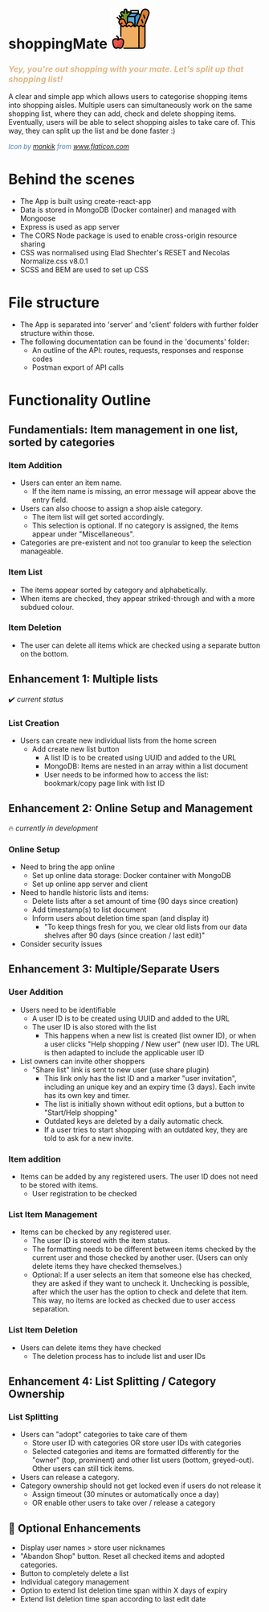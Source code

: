 # shoppingMate ![shopping bag icon](client/public/images/Logo80.png)

### <span style="color:BurlyWood"> _Yey, you're out shopping with your mate. Let's split up that shopping list!_  </span>

A clear and simple app which allows users to categorise shopping items into shopping aisles. Multiple users can simultaneously work on the same shopping list, where they can add, check and delete shopping items. 
Eventually, users will be able to select shopping aisles to take care of. This way, they can split up the list and be done faster :) 

<span style="color:SteelBlue;font-size:small"> _Icon by <a href="https://www.flaticon.com/authors/monkik" title="monkik">monkik</a> from <a href="https://www.flaticon.com/" title="Flaticon">www.flaticon.com</a>_ </span>

# Behind the scenes

- The App is built using create-react-app
- Data is stored in MongoDB (Docker container) and managed with Mongoose
- Express is used as app server
- The CORS Node package is used to enable cross-origin resource sharing
- CSS was normalised using Elad Shechter's RESET and Necolas Normalize.css v8.0.1
- SCSS and BEM are used to set up CSS


# File structure
- The App is separated into 'server' and 'client' folders with further folder structure within those.
- The following documentation can be found in the 'documents' folder:
  - An outline of the API: routes, requests, responses and response codes
  - Postman export of API calls

# Functionality Outline

## Fundamentials: Item management in one list, sorted by categories

### Item Addition
- Users can enter an item name. 
    - If the item name is missing, an error message will appear above the entry field. 
- Users can also choose to assign a shop aisle category. 
    - The item list will get sorted accordingly. 
    - This selection is optional. If no category is assigned, the items appear under "Miscellaneous". 
- Categories are pre-existent and not too granular to keep the selection manageable.

### Item List
- The items appear sorted by category and alphabetically. 
- When items are checked, they appear striked-through and with a more subdued colour. 

### Item Deletion
- The user can delete all items whick are checked using a separate button on the bottom.

## Enhancement 1: Multiple lists 
✔️ _current status_

### List Creation
- Users can create new individual lists from the home screen
  - Add create new list button
    - A list ID is to be created using UUID and added to the URL
    - MongoDB: Items are nested in an array within a list document
    - User needs to be informed how to access the list: bookmark/copy page link with list ID

## Enhancement 2: Online Setup and Management
🔥 _currently in development_

### Online Setup
- Need to bring the app online
  - Set up online data storage: Docker container with MongoDB
  - Set up online app server and client  
- Need to handle historic lists and items: 
  - Delete lists after a set amount of time (90 days since creation)
  - Add timestamp(s) to list document
  - Inform users about deletion time span (and display it)
    - "To keep things fresh for you, we clear old lists from our data shelves after 90 days (since creation / last edit)"
- Consider security issues

## Enhancement 3: Multiple/Separate Users

### User Addition
- Users need to be identifiable
  - A user ID is to be created using UUID and added to the URL
  - The user ID is also stored with the list
    - This happens when a new list is created (list owner ID), or when a user clicks "Help shopping / New user" (new user ID). The URL is then adapted to include the applicable user ID
- List owners can invite other shoppers 
  - "Share list" link is sent to new user (use share plugin)
    - This link only has the list ID and a marker "user invitation", including an unique key and an expiry time (3 days). Each invite has its own key and timer.
    - The list is initially shown without edit options, but a button to "Start/Help shopping"
    - Outdated keys are deleted by a daily automatic check.
    - If a user tries to start shopping with an outdated key, they are told to ask for a new invite.

### Item addition
- Items can be added by any registered users. The user ID does not need to be stored with items.
  - User registration to be checked

### List Item Management
- Items can be checked by any registered user.
  - The user ID is stored with the item status.
  - The formatting needs to be different between items checked by the current user and those checked by another user. (Users can only delete items they have checked themselves.) 
  - Optional: If a user selects an item that someone else has checked, they are asked if they want to uncheck it. Unchecking is possible, after which the user has the option to check and delete that item. This way, no items are locked as checked due to user access separation.

### List Item Deletion
- Users can delete items they have checked
  - The deletion process has to include list and user IDs

## Enhancement 4: List Splitting / Category Ownership

### List Splitting
- Users can "adopt" categories to take care of them
  - Store user ID with categories OR store user IDs with categories
  - Selected categories and items are formatted differently for the "owner" (top, prominent) and other list users (bottom, greyed-out). Other users can still tick items.
- Users can release a category. 
- Category ownership should not get locked even if users do not release it
  - Assign timeout (30 minutes or automatically once a day)
  - OR enable other users to take over / release a category

## 🍬 Optional Enhancements

- Display user names > store user nicknames
- "Abandon Shop" button. Reset all checked items and adopted categories. 
- Button to completely delete a list
- Individual category management
- Option to extend list deletion time span within X days of expiry
- Extend list deletion time span according to last edit date